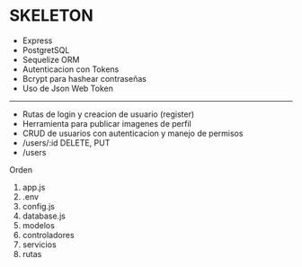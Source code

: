 # SKELETON 

- Express
- PostgretSQL
- Sequelize ORM
- Autenticacion con Tokens
- Bcrypt para hashear contraseñas
- Uso de Json Web Token


---


- Rutas de login y creacion de usuario (register)
- Herramienta para publicar imagenes de perfil 
- CRUD de usuarios con autenticacion y manejo de permisos
- /users/:id DELETE, PUT
- /users

Orden 
1. app.js
2. .env
3. config.js
4. database.js
5. modelos
6. controladores
7. servicios
8. rutas